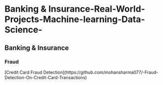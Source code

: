 # Banking & Insurance-Real-World-Projects-Machine-learning-Data-Science-

<h2>Banking & Insurance</h2>
<h3>Fraud</h3>
[Credit Card Fraud Detection](https://github.com/mohansharma077/-Fraud-Detection-On-Credit-Card-Transactions)

